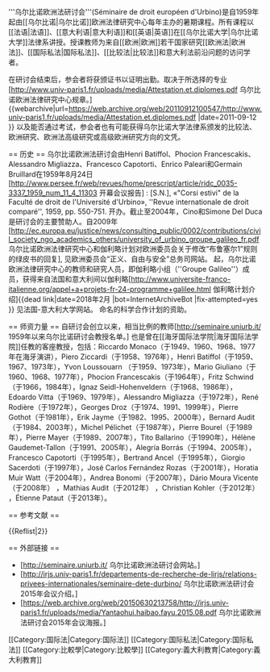'''乌尔比诺欧洲法研讨会'''(Séminaire de droit européen d'Urbino)是自1959年起由[[乌尔比诺|乌尔比诺]]欧洲法律研究中心每年主办的暑期课程。所有课程以[[法语|法语]]、[[意大利语|意大利语]]和[[英语|英语]]在[[乌尔比诺大学|乌尔比诺大学]]法律系讲授。授课教师为来自[[欧洲|欧洲]]若干国家研究[[欧洲法|欧洲法]]、[[国际私法|国际私法]]、[[比较法|比较法]]和意大利法前沿问题的访问学者。

在研讨会结束后，参会者将获颁证书以证明出勤。取决于所选择的专业<ref>[http://www.univ-paris1.fr/uploads/media/Attestation.et.diplomes.pdf 乌尔比诺欧洲法律研究中心规章。] {{webarchive|url=https://web.archive.org/web/20110912100547/http://www.univ-paris1.fr/uploads/media/Attestation.et.diplomes.pdf |date=2011-09-12 }}</ref> 以及能否通过考试，参会者也有可能获得乌尔比诺大学法律系颁发的比较法、欧洲研究、欧洲法高级研究或高级欧洲研究方向的文凭。

== 历史 ==
乌尔比诺欧洲法研讨会由Henri Batiffol、Phocion Francescakis、Alessandro Migliazza、Francesco Capotorti、Enrico Paleari和Germain Bruillard在1959年8月24日<ref>[http://www.persee.fr/web/revues/home/prescript/article/ridc_0035-3337_1959_num_11_4_11303 开幕会议报告] : [S.N.], «"Corsi estivi" de la Faculté de droit de l'Université d'Urbino», ''Revue internationale de droit comparé'', 1959, pp. 550-751.</ref> 开办。截止至2004年，Cino和Simone Del Duca是研讨会的主要赞助人。自2009年<ref>[http://ec.europa.eu/justice/news/consulting_public/0002/contributions/civil_society_ngo_academics_others/university_of_urbino_groupe_galileo_fr.pdf 乌尔比诺欧洲法律研究中心和伽利略计划对欧洲委员会关于修改“布鲁塞尔1”规则的绿皮书的回复], 见欧洲委员会“正义、自由与安全”总务司网站。</ref> 起，乌尔比诺欧洲法律研究中心的教师和研究人员，即伽利略小组（''Groupe Galileo''）成员，获得来自法国和意大利间以伽利略<ref>[http://www.universite-franco-italienne.org/appel+a+projets-fr-24-programme+galilee.html 伽利略计划介绍]{{dead link|date=2018年2月 |bot=InternetArchiveBot |fix-attempted=yes }} 见法国-意大利大学网站。</ref> 命名的科学合作计划的资助。

== 师资力量 ==
自研讨会创立以来，相当比例的教师<ref>[http://seminaire.uniurb.it/ 1959年以来乌尔比诺研讨会教授名单。]</ref> 也是曾在[[海牙国际法学院|海牙国际法学院]]任教的客座教授，包括：Riccardo Monaco（于1949、1960、1968、1977年在海牙演讲），Piero Ziccardi（于1958、1976年），Henri Batiffol（于1959、1967、1973年），Yvon Loussouarn （于1959、1973年），Mario Giuliano（于1960、1968、1977年），Phocion Francescakis（于1964年），Fritz Schwind（于1966，1984年），Ignaz Seidl-Hohenveldern（于1968、1986年），Edoardo Vitta（于1969、1979年），Alessandro Migliazza（于1972年），René Rodière（于1972年），Georges Droz（于1974、1991、1999年），Pierre Gothot（于1981年），Erik Jayme（于1982、1995、2000年），Bernard Audit（于1984、2003年），Michel Pélichet（于1987年），Pierre Bourel（于1989年），Pierre Mayer（于1989、2007年），Tito Ballarino（于1990年），Hélène Gaudemet-Tallon（于1991、2005年），Alegría Borrás（于1994、2005年），Francesco Capotorti（于1995年），Bertrand Ancel（于1995年），Giorgio Sacerdoti（于1997年），José Carlos Fernández Rozas（于2001年），Horatia Muir Watt（于2004年），Andrea Bonomi（于2007年），Dário Moura Vicente（于2008年） ，Mathias Audit（于2012年） ，Christian Kohler（于2012年） ，Étienne Pataut（于2013年）。

== 参考文献 ==

{{Reflist|2}}

== 外部链接 ==
* [http://seminaire.uniurb.it/ 乌尔比诺欧洲法研讨会网站。]
* [http://irjs.univ-paris1.fr/departements-de-recherche-de-lirjs/relations-privees-internationales/seminaire-dete-durbino/ 乌尔比诺欧洲法研讨会2015年会议介绍。]
* [https://web.archive.org/web/20150630213758/http://irjs.univ-paris1.fr/uploads/media/Yantaohui.haibao.fayu.2015.08.pdf 乌尔比诺欧洲法研讨会2015年会议海报。]

[[Category:国际法|Category:国际法]]
[[Category:国际私法|Category:国际私法]]
[[Category:比較學|Category:比較學]]
[[Category:義大利教育|Category:義大利教育]]